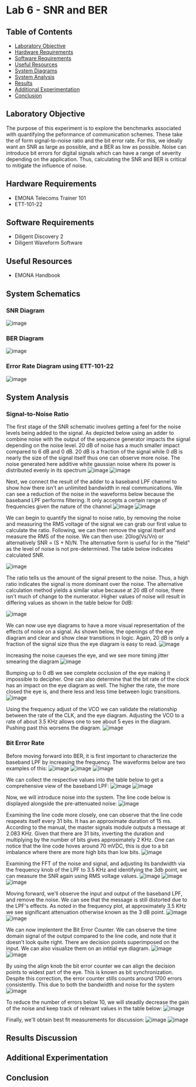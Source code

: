 # Lab 6 - SNR and BER

## Table of Contents
- [Laboratory Objective](#laboratory-objective)
- [Hardware Requirements](#hardware-requirements)
- [Software Requirements](#software-requirements)
- [Useful Resources](#useful-resources)
- [System Diagrams](#system-diagrams)
- [System Analysis](#system-analysis)
- [Results](#results)
- [Additional Experimentation](#additional-experimentation)
- [Conclusion](#conclusion)

## Laboratory Objective
The purpose of this experiment is to explore the benchmarks associated with quantifying the peformance of communication schemes. These take the of form signal-to-noise ratio and the bit error rate. For this, we ideally want an SNR as large as possible, and a BER as low as possible. Noise can introduce bit errors for digital signals which can have a range of severity depending on the application. Thus, calculating the SNR and BER is critical to mitigate the influence of noise.

## Hardware Requirements
- EMONA Telecoms Trainer 101
- ETT-101-22

## Software Requirements
- Diligent Discovery 2
- Diligent Waveform Software

## Useful Resources
- EMONA Handbook

## System Schematics

### SNR Diagram
![image](https://github.com/leoki6/Digital-Communications/blob/main/L6_SNR_BER/System_Diagrams/SNR_Diagram.png)

### BER Diagram
![image](https://github.com/leoki6/Digital-Communications/blob/main/L6_SNR_BER/System_Diagrams/BER_Diagram.png)

### Error Rate Diagram using ETT-101-22
![image](https://github.com/leoki6/Digital-Communications/blob/main/L6_SNR_BER/System_Diagrams/Error_Rate_Diagram.png)

## System Analysis

### Signal-to-Noise Ratio

The first stage of the SNR schematic involves getting a feel for the noise levels being added to the signal. As depicted below using an adder to combine noise with the output of the sequence generator impacts the signal depending on the noise level. 20 dB of noise has a much smaller impact compared to 6 dB and 0 dB. 20 dB is a fraction of the signal while 0 dB is nearly the size of the signal itself thus one can observe more noise. The noise generated here additive white gaussian noise where its power is distributed evenly in its spectrum
![image](https://github.com/leoki6/Digital-Communications/blob/main/L6_SNR_BER/Figures/A1_20db.png)
![image](https://github.com/leoki6/Digital-Communications/blob/main/L6_SNR_BER/Figures/A2_6dB.png)

Next, we connect the result of the adder to a baseband LPF channel to show how there isn't an unlimited bandwidth in real communications. We can see a reduction of the noise in the waveforms below because the baseband LPF performs filtering. It only accepts a certain range of frequencies given the nature of the channel
![image](https://github.com/leoki6/Digital-Communications/blob/main/L6_SNR_BER/Figures/A2_BL_20dB.png)
![image](https://github.com/leoki6/Digital-Communications/blob/main/L6_SNR_BER/Figures/A3_BL_0dB.png)

We can begin to quantify the signal to noise ratio, by removing the noise and measuring the RMS voltage of the signal we can grab our first value to calculate the ratio. Following, we can then remove the signal itself and measure the RMS of the noise. We can then use: 20log(Vs/Vn) or alternatively SNR = (S + N)/N. The alternative form is useful for in the "field" as the level of noise is not pre-determined. The table below indicates calculated SNR.


![image](https://github.com/leoki6/Digital-Communications/blob/main/L6_SNR_BER/Figures/T1.png)

The ratio tells us the amount of the signal present to the noise. Thus, a high ratio indicates the signal is more dominant over the noise. The alternative calculation method yields a similar value because at 20 dB of noise, there isn't much of change to the numerator. Higher values of noise will result in differing values as shown in the table below for 0dB:


![image](https://github.com/leoki6/Digital-Communications/blob/main/L6_SNR_BER/Figures/T2.png)

We can now use eye diagrams to have a more visual representation of the effects of noise on a signal. As shown below, the openings of the eye diagram and clear and show clear transitions in logic. Again, 20 dB is only a fraction of the signal size thus the eye diagram is easy to read.
![image](https://github.com/leoki6/Digital-Communications/blob/main/L6_SNR_BER/Figures/A4_Eye_20dB.png)

Increasing the noise caueses the eye, and we see more timing jitter smearing the diagram
![image](https://github.com/leoki6/Digital-Communications/blob/main/L6_SNR_BER/Figures/A5_Eye_6dB.png)

Bumping up to 0 dB we see complete occlusion of the eye making it impossible to decipher. One can also determine that the bit rate of the clock has an impact on the eye diagram as well. The higher the rate, the more closed the eye is, and there less and less time between logic transitions.
![image](https://github.com/leoki6/Digital-Communications/blob/main/L6_SNR_BER/Figures/A6_Eye_0dB.png)

Using the frequency adjust of the VCO we can validate the relationship between the rate of the CLK, and the eye diagram. Adjusting the VCO to a rate of about 3.5 KHz allows one to see about 5 eyes in the diagram. Pushing past this worsens the diagram.
![image](https://github.com/leoki6/Digital-Communications/blob/main/L6_SNR_BER/Figures/A7_Measurements.png)

### Bit Error Rate

Before moving forward into BER, it is first important to characterize the baseband LPF by increasing the frequency. The waveforms below are two examples of this:
![image](https://github.com/leoki6/Digital-Communications/blob/main/L6_SNR_BER/Figures/B1_BBLPF_Char.png)
![image](https://github.com/leoki6/Digital-Communications/blob/main/L6_SNR_BER/Figures/B2_BBLPF_Char.png)
![image](https://github.com/leoki6/Digital-Communications/blob/main/L6_SNR_BER/Figures/B3_BBLPF_Char.png)

We can collect the respective values into the table below to get a comprehensive view of the baseband LPF:
![image](https://github.com/leoki6/Digital-Communications/blob/main/L6_SNR_BER/Figures/T3_1.png)
![image](https://github.com/leoki6/Digital-Communications/blob/main/L6_SNR_BER/Figures/G1_Best_Fit.png)

Now, we will introduce noise into the system. The line code below is displayed alongside the pre-attenuated noise:
![image](https://github.com/leoki6/Digital-Communications/blob/main/L6_SNR_BER/Figures/B4_Line_Code_Noise.png)

Examining the line code more closely, one can observe that the line code reapeats itself every 31 bits. It has an approximate duration of 15 ms. According to the manual, the master signals module outputs a message at 2.083 KHz. Given that there are 31 bits, inverting the duration and multiplying by the number of bits gives approximately 2 KHz. One can notice that the line code hoves around 70 mVDC, this is due to a bit imbalance where there are more high bits than low bits.
![image](https://github.com/leoki6/Digital-Communications/blob/main/L6_SNR_BER/Figures/B5_Line_Code_Repeat.png)

Examining the FFT of the noise and signal, and adjusting its bandwidth via the frequency knob of the LPF to 3.5 KHz and identifying the 3db point, we can measure the SNR again using RMS voltage values.
![image](https://github.com/leoki6/Digital-Communications/blob/main/L6_SNR_BER/Figures/B6_FFT_Line_Noise.png)
![image](https://github.com/leoki6/Digital-Communications/blob/main/L6_SNR_BER/Figures/B7_Measurements.png)
![image](https://github.com/leoki6/Digital-Communications/blob/main/L6_SNR_BER/Figures/B8_3dB.png)

Moving forward, we'll observe the input and output of the baseband LPF, and remove the noise. We can see that the message is still distorted due to the LPF's effects. As noted in the frequency plot, at approximately 3.5 KHz we see significant attenuation otherwise known as the 3 dB point. 
![image](https://github.com/leoki6/Digital-Communications/blob/main/L6_SNR_BER/Figures/B9_Noise_Adder_Removed.png)
![image](https://github.com/leoki6/Digital-Communications/blob/main/L6_SNR_BER/Figures/C2_Measurements.png)

We can now implentent the Bit Error Counter. We can observe the time domain signal of the output compared to the line code, and note that it doesn't look quite right. There are decision points superimposed on the input. We can also visualize them on an intitial eye diagram.
![image](https://github.com/leoki6/Digital-Communications/blob/main/L6_SNR_BER/Figures/C3_TD_Issue.png)
![image](https://github.com/leoki6/Digital-Communications/blob/main/L6_SNR_BER/Figures/C4_Init_Eye.png)

By using the align knob the bit error counter we can align the decision points to widest part of the eye. This is known as bit synchronization. Despite this correction, the error counter stills counts around 1700 errors consistently. This due to both the bandwidth and noise for the system
![image](https://github.com/leoki6/Digital-Communications/blob/main/L6_SNR_BER/Figures/C5_Corrected_Eye.png)

To reduce the number of errors below 10, we will steadily decrease the gain of the noise and keep track of relevant values in the table below:
![image](https://github.com/leoki6/Digital-Communications/blob/main/L6_SNR_BER/Figures/T5.png)

Finally, we'll obtain best fit measurements for discussion:
![image](https://github.com/leoki6/Digital-Communications/blob/main/L6_SNR_BER/Figures/G5_Best_Fit.png)
![image](https://github.com/leoki6/Digital-Communications/blob/main/L6_SNR_BER/Figures/G6_Best_Fit.png)

## Results Discussion


## Additional Experimentation


## Conclusion


